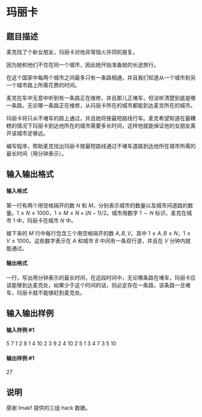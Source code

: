 
# 玛丽卡
## 题目描述
麦克找了个新女朋友，玛丽卡对他非常恼火并伺机报复。

因为她和他们不住在同一个城市，因此她开始准备她的长途旅行。

在这个国家中每两个城市之间最多只有一条路相通，并且我们知道从一个城市到另一个城市路上所需花费的时间。

麦克在车中无意中听到有一条路正在维修，并且那儿正堵车，但没听清楚到底是哪一条路。无论哪一条路正在维修，从玛丽卡所在的城市都能到达麦克所在的城市。

玛丽卡将只从不堵车的路上通过，并且她将按最短路线行车。麦克希望知道在最糟糕的情况下玛丽卡到达他所在的城市需要多长时间，这样他就能保证他的女朋友离开该城市足够远。

编写程序，帮助麦克找出玛丽卡按最短路线通过不堵车道路到达他所在城市所需的最长时间（用分钟表示）。

## 输入输出格式
#### 输入格式

第一行有两个用空格隔开的数 $N$ 和 $M$，分别表示城市的数量以及城市间道路的数量。$1 \le N \le 1000$，$1 \le M \le N \times (N - 1)/2$。城市用数字 $1 \sim N$ 标识，麦克在城市 $1$ 中，玛丽卡在城市 $N$ 中。  

接下来的 $M$ 行中每行包含三个用空格隔开的数 $A,B,V$。其中 $1 \le A, B \le N$，$1 \le V \le 1000$。这些数字表示在 $A$ 和城市 $B$ 中间有一条双行道，并且在 $V$ 分钟内就能通过。
#### 输出格式

一行，写出用分钟表示的最长时间，在这段时间中，无论哪条路在堵车，玛丽卡应该能够到达麦克处，如果少于这个时间的话，则必定存在一条路，该条路一旦堵车，玛丽卡就不能够赶到麦克处。
## 输入输出样例
#### 输入样例 #1
5 7
1 2 8
1 4 10
2 3 9
2 4 10
2 5 1
3 4 7
3 5 10

#### 输出样例 #1
27
## 说明
感谢 Imakf 提供的三组 hack 数据。
 